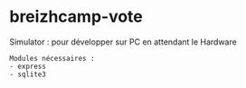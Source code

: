 breizhcamp-vote
===============

Simulator : pour développer sur PC en attendant le Hardware 
```
Modules nécessaires : 
- express
- sqlite3
